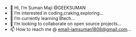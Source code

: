 - 👋 Hi, I’m Suman Maji @GEEKSUMAN
- 👀 I’m interested in coding,craking,exploring...
- 🌱 I’m currently learning Btech...
- 💞️ I’m looking to collaborate on open source projects...
- 📫 How to reach me  @ email-iamsuman1808@gmail.com...

<!---
GEEKSUMAN/GEEKSUMAN is a ✨ special ✨ repository because its `README.md` (this file) appears on your GitHub profile.
You can click the Preview link to take a look at your changes.
--->
